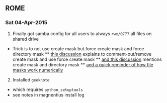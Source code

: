 ## ROME
### Sat 04-Apr-2015
1. Finally got samba config for all users to always `rwx/0777` all files on shared drive
  * Trick is to not use create mask but force create mask and force directory mask
  ** [this discussion](http://serverfault.com/questions/562875/samba-default-file-creation-mask-calculation) explains to comment-out/remove create mask and use force create mask
  ** [and this discussion](https://lists.samba.org/archive/samba/2003-March/063429.html) mentions create mask and directory mask
  ** [and a quick reminder of how file masks work numerically](http://www.computerhope.com/unix/uchmod.htm)
2. Installed `geeknote`
  * which requires `python_setuptools`
  * see notes in magnentius install log
